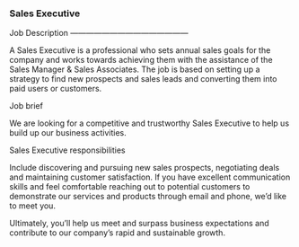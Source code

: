 ### Sales Executive
Job Description
———————————————

A Sales Executive is a professional who sets annual sales goals for the company and works towards achieving them with the assistance of the Sales Manager & Sales Associates. The job is based on setting up a strategy to find new prospects and sales leads and converting them into paid users or customers.

Job brief

We are looking for a competitive and trustworthy Sales Executive to help us build up our business activities.

Sales Executive responsibilities

Include discovering and pursuing new sales prospects, negotiating deals and maintaining customer satisfaction. If you have excellent communication skills and feel comfortable reaching out to potential customers to demonstrate our services and products through email and phone, we’d like to meet you.

Ultimately, you’ll help us meet and surpass business expectations and contribute to our company’s rapid and sustainable growth.
